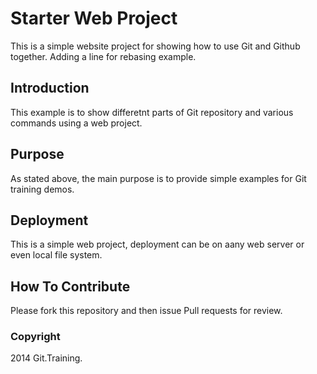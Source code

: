# Starter Web Project

This is a simple website project for showing how to use Git and Github together. 
Adding a line for rebasing example.
 
## Introduction

This example is to show differetnt parts of Git repository and various commands using a web project.

## Purpose

As stated above, the main purpose is to provide simple examples for Git training demos.

## Deployment 

This is a simple web project, deployment can be on aany web server or even local file system.

## How To Contribute

Please fork this repository and then issue Pull requests for review.

### Copyright

2014 Git.Training.


